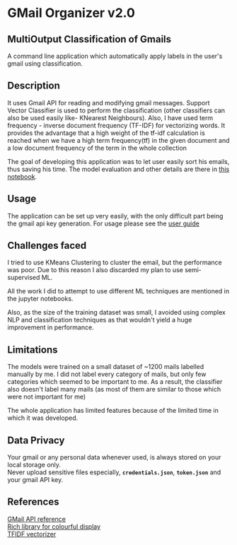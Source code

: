 # GMail Organizer v2.0

## MultiOutput Classification of Gmails

A command line application which automatically apply labels in the user's gmail using classification.

## Description

It uses Gmail API for reading and modifying gmail messages. Support Vector Classifier is used to perform 
the classification (other classifiers can also be used easily like- KNearest Neighbours).
Also, I have used term frequency - inverse document frequency (TF-IDF) for vectorizing words.
It provides the advantage that a high weight of the tf-idf calculation is reached when we have 
a high term frequency(tf) in the given document and a low document frequency of the term in the whole collection

The goal of developing this application was to let user easily sort his emails, thus saving his time.
The model evaluation and other details are there in [this notebook](notebooks/ML_supervised.ipynb).

## Usage

The application can be set up very easily, with the only difficult part being the gmail api key generation.
For usage please see the [user guide](USER_GUIDE.md)

## Challenges faced

I tried to use KMeans Clustering to cluster the email, but the performance was poor.
Due to this reason I also discarded my plan to use semi-supervised ML.

All the work I did to attempt to use different ML techniques are mentioned in the jupyter notebooks.

Also, as the size of the training dataset was small, I avoided using complex NLP and classification
techniques as that wouldn't yield a huge improvement in performance.

## Limitations

The models were trained on a small dataset of ~1200 mails labelled manually by me. 
I did not label every category of mails, but only few categories which seemed to be important to me.
As a result, the classifier also doesn't label many mails (as most of them are similar to those
which were not important for me)

The whole application has limited features because of the limited time in which it was developed.

## Data Privacy

Your gmail or any personal data whenever used, is always stored on your local storage only. \
Never upload sensitive files especially, **`credentials.json`**, **`token.json`** and your gmail API key.

## References
[GMail API reference](https://developers.google.com/gmail/api/reference/rest/v1/users.messages)\
[Rich library for colourful display](https://rich.readthedocs.io/en/stable/console.html)\
[TFIDF vectorizer](https://scikit-learn.org/stable/modules/generated/sklearn.feature_extraction.text.TfidfVectorizer.html)